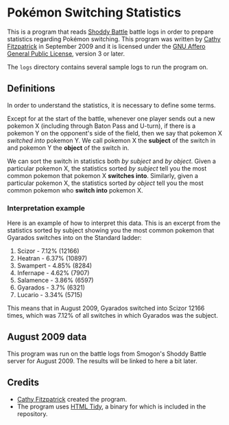 # Pok&eacute;mon Switching Statistics

This is a program that reads [Shoddy Battle][] battle logs in order to prepare
statistics regarding Pok&eacute;mon switching. This program was written by
[Cathy Fitzpatrick][cathyjf] in September 2009 and it is licensed under the
[GNU Affero General Public License][agpl3], version 3 or later.

The `logs` directory contains several sample logs to run the program on.

## Definitions

In order to understand the statistics, it is necessary to define some terms.

Except for at the start of the battle, whenever one player sends out a new
pokemon X (including through Baton Pass and U-turn), if there is a pokemon Y on
the opponent's side of the field, then we say that pokemon X _switched into_
pokemon Y. We call pokemon X the **subject** of the switch in and pokemon Y the
**object** of the switch in.

We can sort the switch in statistics both _by subject_ and _by object_. Given a
particular pokemon X, the statistics sorted _by subject_ tell you the most
common pokemon that pokemon X **switches into**. Similarly, given a particular
pokemon X, the statistics sorted _by object_ tell you the most common pokemon
who **switch into** pokemon X.

### Interpretation example

Here is an example of how to interpret this data. This is an excerpt from the
statistics sorted by subject showing you the most common pokemon that Gyarados
switches into on the Standard ladder:

1. Scizor - 7.12% (12166)
2. Heatran - 6.37% (10897)
3. Swampert - 4.85% (8284)
4. Infernape - 4.62% (7907)
5. Salamence - 3.86% (6597)
6. Gyarados - 3.7% (6321)
7. Lucario - 3.34% (5715)

This means that in August 2009, Gyarados switched into Scizor 12166 times,
which was 7.12% of all switches in which Gyarados was the subject.

## August 2009 data

This program was run on the battle logs from Smogon's Shoddy Battle server for
August 2009. The results will be linked to here a bit later.

## Credits

+ [Cathy Fitzpatrick][cathyjf] created the program.
+ The program uses [HTML Tidy][], a binary for which is included in the
  repository.

[Shoddy Battle]: http://pokemonlab.com
[cathyjf]: https://cathyjf.com
[agpl3]: http://www.fsf.org/licensing/licenses/agpl-3.0.html
[HTML Tidy]: http://tidy.sourceforge.net/

